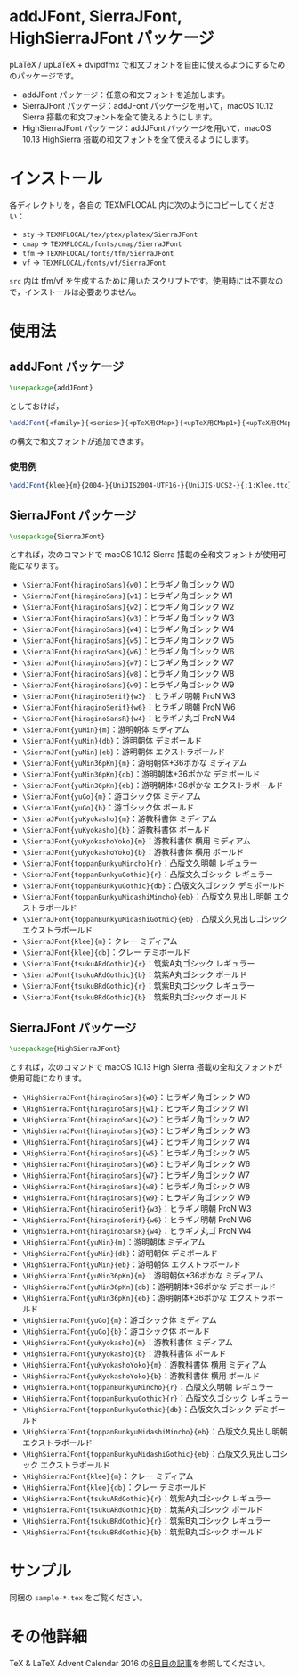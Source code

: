 # addJFont, SierraJFont, HighSierraJFont パッケージ

pLaTeX / upLaTeX + dvipdfmx で和文フォントを自由に使えるようにするためのパッケージです。

* addJFont パッケージ：任意の和文フォントを追加します。
* SierraJFont パッケージ：addJFont パッケージを用いて，macOS 10.12 Sierra 搭載の和文フォントを全て使えるようにします。
* HighSierraJFont パッケージ：addJFont パッケージを用いて，macOS 10.13 HighSierra 搭載の和文フォントを全て使えるようにします。

# インストール

各ディレクトリを，各自の TEXMFLOCAL 内に次のようにコピーしてください：

* `sty` → `TEXMFLOCAL/tex/ptex/platex/SierraJFont`
* `cmap` → `TEXMFLOCAL/fonts/cmap/SierraJFont`
* `tfm` → `TEXMFLOCAL/fonts/tfm/SierraJFont`
* `vf` → `TEXMFLOCAL/fonts/vf/SierraJFont`

`src` 内は tfm/vf を生成するために用いたスクリプトです。使用時には不要なので，インストールは必要ありません。

# 使用法

## addJFont パッケージ

```tex
\usepackage{addJFont}
```

としておけば，

```tex
\addJFont{<family>}{<series>}{<pTeX用CMap>}{<upTeX用CMap1>}{<upTeX用CMap2>}{<dvipdfmx用フォント名>}
```

の構文で和文フォントが追加できます。

### 使用例

```tex
\addJFont{klee}{m}{2004-}{UniJIS2004-UTF16-}{UniJIS-UCS2-}{:1:Klee.ttc}
```


## SierraJFont パッケージ

```tex
\usepackage{SierraJFont}
```

とすれば，次のコマンドで macOS 10.12 Sierra 搭載の全和文フォントが使用可能になります。

* `\SierraJFont{hiraginoSans}{w0}`：ヒラギノ角ゴシック W0
* `\SierraJFont{hiraginoSans}{w1}`：ヒラギノ角ゴシック W1
* `\SierraJFont{hiraginoSans}{w2}`：ヒラギノ角ゴシック W2
* `\SierraJFont{hiraginoSans}{w3}`：ヒラギノ角ゴシック W3
* `\SierraJFont{hiraginoSans}{w4}`：ヒラギノ角ゴシック W4
* `\SierraJFont{hiraginoSans}{w5}`：ヒラギノ角ゴシック W5
* `\SierraJFont{hiraginoSans}{w6}`：ヒラギノ角ゴシック W6
* `\SierraJFont{hiraginoSans}{w7}`：ヒラギノ角ゴシック W7
* `\SierraJFont{hiraginoSans}{w8}`：ヒラギノ角ゴシック W8
* `\SierraJFont{hiraginoSans}{w9}`：ヒラギノ角ゴシック W9
* `\SierraJFont{hiraginoSerif}{w3}`：ヒラギノ明朝 ProN W3
* `\SierraJFont{hiraginoSerif}{w6}`：ヒラギノ明朝 ProN W6
* `\SierraJFont{hiraginoSansR}{w4}`：ヒラギノ丸ゴ ProN W4
* `\SierraJFont{yuMin}{m}`：游明朝体 ミディアム
* `\SierraJFont{yuMin}{db}`：游明朝体 デミボールド
* `\SierraJFont{yuMin}{eb}`：游明朝体 エクストラボールド
* `\SierraJFont{yuMin36pKn}{m}`：游明朝体+36ポかな ミディアム
* `\SierraJFont{yuMin36pKn}{db}`：游明朝体+36ポかな デミボールド
* `\SierraJFont{yuMin36pKn}{eb}`：游明朝体+36ポかな エクストラボールド
* `\SierraJFont{yuGo}{m}`：游ゴシック体 ミディアム
* `\SierraJFont{yuGo}{b}`：游ゴシック体 ボールド
* `\SierraJFont{yuKyokasho}{m}`：游教科書体 ミディアム
* `\SierraJFont{yuKyokasho}{b}`：游教科書体 ボールド
* `\SierraJFont{yuKyokashoYoko}{m}`：游教科書体 横用 ミディアム
* `\SierraJFont{yuKyokashoYoko}{b}`：游教科書体 横用 ボールド
* `\SierraJFont{toppanBunkyuMincho}{r}`：凸版文久明朝 レギュラー
* `\SierraJFont{toppanBunkyuGothic}{r}`：凸版文久ゴシック レギュラー
* `\SierraJFont{toppanBunkyuGothic}{db}`：凸版文久ゴシック デミボールド
* `\SierraJFont{toppanBunkyuMidashiMincho}{eb}`：凸版文久見出し明朝 エクストラボールド
* `\SierraJFont{toppanBunkyuMidashiGothic}{eb}`：凸版文久見出しゴシック エクストラボールド
* `\SierraJFont{klee}{m}`：クレー ミディアム
* `\SierraJFont{klee}{db}`：クレー デミボールド
* `\SierraJFont{tsukuARdGothic}{r}`：筑紫A丸ゴシック レギュラー
* `\SierraJFont{tsukuARdGothic}{b}`：筑紫A丸ゴシック ボールド
* `\SierraJFont{tsukuBRdGothic}{r}`：筑紫B丸ゴシック レギュラー
* `\SierraJFont{tsukuBRdGothic}{b}`：筑紫B丸ゴシック ボールド

## SierraJFont パッケージ

```tex
\usepackage{HighSierraJFont}
```

とすれば，次のコマンドで macOS 10.13 High Sierra 搭載の全和文フォントが使用可能になります。

* `\HighSierraJFont{hiraginoSans}{w0}`：ヒラギノ角ゴシック W0
* `\HighSierraJFont{hiraginoSans}{w1}`：ヒラギノ角ゴシック W1
* `\HighSierraJFont{hiraginoSans}{w2}`：ヒラギノ角ゴシック W2
* `\HighSierraJFont{hiraginoSans}{w3}`：ヒラギノ角ゴシック W3
* `\HighSierraJFont{hiraginoSans}{w4}`：ヒラギノ角ゴシック W4
* `\HighSierraJFont{hiraginoSans}{w5}`：ヒラギノ角ゴシック W5
* `\HighSierraJFont{hiraginoSans}{w6}`：ヒラギノ角ゴシック W6
* `\HighSierraJFont{hiraginoSans}{w7}`：ヒラギノ角ゴシック W7
* `\HighSierraJFont{hiraginoSans}{w8}`：ヒラギノ角ゴシック W8
* `\HighSierraJFont{hiraginoSans}{w9}`：ヒラギノ角ゴシック W9
* `\HighSierraJFont{hiraginoSerif}{w3}`：ヒラギノ明朝 ProN W3
* `\HighSierraJFont{hiraginoSerif}{w6}`：ヒラギノ明朝 ProN W6
* `\HighSierraJFont{hiraginoSansR}{w4}`：ヒラギノ丸ゴ ProN W4
* `\HighSierraJFont{yuMin}{m}`：游明朝体 ミディアム
* `\HighSierraJFont{yuMin}{db}`：游明朝体 デミボールド
* `\HighSierraJFont{yuMin}{eb}`：游明朝体 エクストラボールド
* `\HighSierraJFont{yuMin36pKn}{m}`：游明朝体+36ポかな ミディアム
* `\HighSierraJFont{yuMin36pKn}{db}`：游明朝体+36ポかな デミボールド
* `\HighSierraJFont{yuMin36pKn}{eb}`：游明朝体+36ポかな エクストラボールド
* `\HighSierraJFont{yuGo}{m}`：游ゴシック体 ミディアム
* `\HighSierraJFont{yuGo}{b}`：游ゴシック体 ボールド
* `\HighSierraJFont{yuKyokasho}{m}`：游教科書体 ミディアム
* `\HighSierraJFont{yuKyokasho}{b}`：游教科書体 ボールド
* `\HighSierraJFont{yuKyokashoYoko}{m}`：游教科書体 横用 ミディアム
* `\HighSierraJFont{yuKyokashoYoko}{b}`：游教科書体 横用 ボールド
* `\HighSierraJFont{toppanBunkyuMincho}{r}`：凸版文久明朝 レギュラー
* `\HighSierraJFont{toppanBunkyuGothic}{r}`：凸版文久ゴシック レギュラー
* `\HighSierraJFont{toppanBunkyuGothic}{db}`：凸版文久ゴシック デミボールド
* `\HighSierraJFont{toppanBunkyuMidashiMincho}{eb}`：凸版文久見出し明朝 エクストラボールド
* `\HighSierraJFont{toppanBunkyuMidashiGothic}{eb}`：凸版文久見出しゴシック エクストラボールド
* `\HighSierraJFont{klee}{m}`：クレー ミディアム
* `\HighSierraJFont{klee}{db}`：クレー デミボールド
* `\HighSierraJFont{tsukuARdGothic}{r}`：筑紫A丸ゴシック レギュラー
* `\HighSierraJFont{tsukuARdGothic}{b}`：筑紫A丸ゴシック ボールド
* `\HighSierraJFont{tsukuBRdGothic}{r}`：筑紫B丸ゴシック レギュラー
* `\HighSierraJFont{tsukuBRdGothic}{b}`：筑紫B丸ゴシック ボールド

# サンプル

同梱の `sample-*.tex` をご覧ください。

# その他詳細

TeX & LaTeX Advent Calendar 2016 の[6日目の記事](http://doratex.hatenablog.jp/entry/20161206/1480950097)を参照してください。